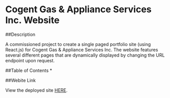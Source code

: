 # Cogent Gas & Appliance Services Inc. Website

##Description

A commissioned project to create a single paged portfolio site (using React.js) for Cogent Gas & Appliance Services Inc. The website features several different pages that are dynamically displayed by changing the URL endpoint upon request.

##Table of Contents
*

##Webite Link

View the deployed site [HERE](https://cogentgas.herokuapp.com/).
